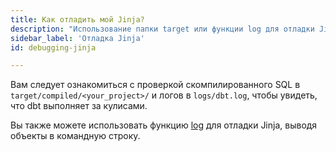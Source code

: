 ```yaml
---
title: Как отладить мой Jinja?
description: "Использование папки target или функции log для отладки Jinja"
sidebar_label: 'Отладка Jinja'
id: debugging-jinja

---
```


Вам следует ознакомиться с проверкой скомпилированного SQL в `target/compiled/<your_project>/` и логов в `logs/dbt.log`, чтобы увидеть, что dbt выполняет за кулисами.

Вы также можете использовать функцию [log](/reference/dbt-jinja-functions/log) для отладки Jinja, выводя объекты в командную строку.